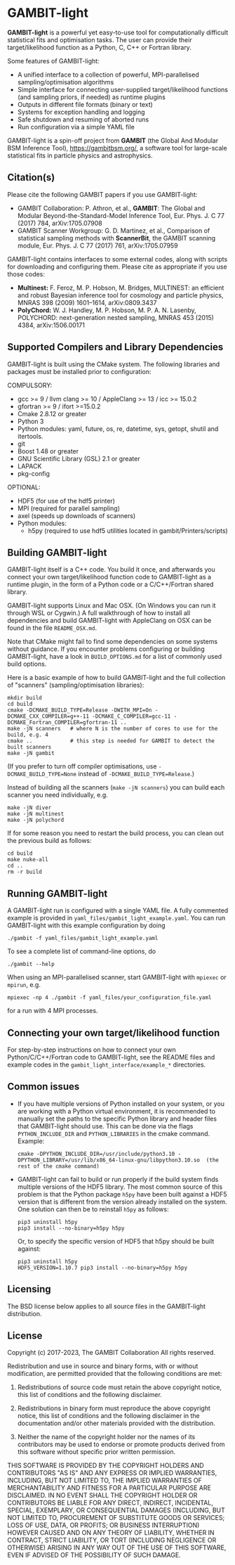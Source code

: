 GAMBIT-light
============

**GAMBIT-light** is a powerful yet easy-to-use tool for computationally difficult statistical fits and optimisation tasks. The user can provide their target/likelihood function as a Python, C, C++ or Fortran library.

Some features of GAMBIT-light:

  - A unified interface to a collection of powerful, MPI-parallelised sampling/optimisation algorithms
  - Simple interface for connecting user-supplied target/likelihood functions (and sampling priors, if needed) as runtime plugins 
  - Outputs in different file formats (binary or text)
  - Systems for exception handling and logging
  - Safe shutdown and resuming of aborted runs
  - Run configuration via a simple YAML file

GAMBIT-light is a spin-off project from **GAMBIT** (the Global And Modular BSM Inference Tool), https://gambitbsm.org/, a software tool for large-scale statistical fits in particle physics and astrophysics.


Citation(s)
--

Please cite the following GAMBIT papers if you use GAMBIT-light:

 - GAMBIT Collaboration: P. Athron, et al., **GAMBIT**: The Global and Modular Beyond-the-Standard-Model Inference Tool, Eur. Phys. J. C 77 (2017) 784, arXiv:1705.07908
 - GAMBIT Scanner Workgroup: G. D. Martinez, et al., Comparison of statistical sampling methods with **ScannerBit**, the GAMBIT scanning module, Eur. Phys. J. C 77 (2017) 761, arXiv:1705.07959


GAMBIT-light contains interfaces to some external codes, along with scripts for downloading and configuring them. Please cite as appropriate if you use those codes:

 - **Multinest:** F. Feroz, M. P. Hobson, M. Bridges, MULTINEST: an efficient and robust Bayesian inference tool for cosmology and particle physics, MNRAS 398 (2009) 1601–1614, arXiv:0809.3437
 - **PolyChord:** W. J. Handley, M. P. Hobson, M. P. A. N. Lasenby, POLYCHORD: next-generation nested sampling, MNRAS 453 (2015) 4384, arXiv:1506.00171


Supported Compilers and Library Dependencies
--

GAMBIT-light is built using the CMake system. The following libraries and packages must be installed prior to configuration:

COMPULSORY:

 - gcc >= 9 / llvm clang >= 10 / AppleClang >= 13 / icc >= 15.0.2
 - gfortran >= 9 / ifort >=15.0.2
 - Cmake 2.8.12 or greater
 - Python 3
 - Python modules: yaml, future, os, re, datetime, sys, getopt, shutil and itertools.
 - git
 - Boost 1.48 or greater
 - GNU Scientific Library (GSL) 2.1 or greater
 - LAPACK
 - pkg-config

OPTIONAL:

 - HDF5 (for use of the hdf5 printer)
 - MPI (required for parallel sampling)
 - axel (speeds up downloads of scanners)
 - Python modules:
    - h5py (required to use hdf5 utilities located in gambit/Printers/scripts)


Building GAMBIT-light
--

GAMBIT-light itself is a C++ code. You build it once, and afterwards you connect your own target/likelihood function code to GAMBIT-light as a runtime plugin, in the form of a Python code or a C/C++/Fortran shared library. 

GAMBIT-light supports Linux and Mac OSX. (On Windows you can run it through WSL or Cygwin.) A full walkthrough of how to install all dependencies and build GAMBIT-light with AppleClang on OSX can be found in the file `README_OSX.md`.

Note that CMake might fail to find some dependencies on some systems without guidance. If you encounter problems configuring or building GAMBIT-light, have a look in `BUILD_OPTIONS.md` for a list of commonly used build options.

Here is a basic example of how to build GAMBIT-light and the full collection of "scanners" (sampling/optimisation libraries):

```
mkdir build
cd build
cmake -DCMAKE_BUILD_TYPE=Release -DWITH_MPI=On -DCMAKE_CXX_COMPILER=g++-11 -DCMAKE_C_COMPILER=gcc-11 -DCMAKE_Fortran_COMPILER=gfortran-11 ..
make -jN scanners   # where N is the number of cores to use for the build, e.g. 4
cmake ..            # this step is needed for GAMBIT to detect the built scanners
make -jN gambit
```

(If you prefer to turn off compiler optimisations, use `-DCMAKE_BUILD_TYPE=None` instead of `-DCMAKE_BUILD_TYPE=Release`.)

Instead of building all the scanners (`make -jN scanners`) you can build each scanner you need individually, e.g.

```
make -jN diver
make -jN multinest
make -jN polychord
```

If for some reason you need to restart the build process, you can clean out the previous build as follows:

```
cd build
make nuke-all
cd ..
rm -r build
```


Running GAMBIT-light
--

A GAMBIT-light run is configured with a single YAML file. A fully commented example is provided in `yaml_files/gambit_light_example.yaml`. You can run GAMBIT-light with this example configuration by doing

```
./gambit -f yaml_files/gambit_light_example.yaml
```

To see a complete list of command-line options, do 
```
./gambit --help
```

When using an MPI-parallelised scanner, start GAMBIT-light with `mpiexec` or `mpirun`, e.g.

```
mpiexec -np 4 ./gambit -f yaml_files/your_configuration_file.yaml
```

for a run with 4 MPI processes.



Connecting your own target/likelihood function
--

For step-by-step instructions on how to connect your own Python/C/C++/Fortran code to GAMBIT-light, see the README files and example codes in the 
`gambit_light_interface/example_*` directories.



Common issues
--

- If you have multiple versions of Python installed on your system, or you are working with a Python virtual environment, it is recommended to manually set the paths to the specific Python library and header files that GAMBIT-light should use. This can be done via the flags `PYTHON_INCLUDE_DIR` and `PYTHON_LIBRARIES` in the cmake command. Example:
  ```
  cmake -DPYTHON_INCLUDE_DIR=/usr/include/python3.10 -DPYTHON_LIBRARY=/usr/lib/x86_64-linux-gnu/libpython3.10.so  (the rest of the cmake command)
  ```

- GAMBIT-light can fail to build or run properly if the build system finds multiple versions of the HDF5 library. The most common source of this problem is that the Python package `h5py` have been built against a HDF5 version that is different from the version already installed on the system. One solution can then be to reinstall `h5py` as follows:
  ```
  pip3 uninstall h5py
  pip3 install --no-binary=h5py h5py
  ```
  Or, to specify the specific version of HDF5 that h5py should be built against:
  ```
  pip3 uninstall h5py
  HDF5_VERSION=1.10.7 pip3 install --no-binary=h5py h5py  
  ```


Licensing
--

The BSD license below applies to all source files in the GAMBIT-light distribution.

License
--
Copyright (c) 2017-2023, The GAMBIT Collaboration
All rights reserved.

Redistribution and use in source and binary forms, with or without modification, are permitted provided that the following conditions are met:

1. Redistributions of source code must retain the above copyright notice, this list of conditions and the following disclaimer.

2. Redistributions in binary form must reproduce the above copyright notice, this list of conditions and the following disclaimer in the documentation and/or other materials provided with the distribution.

3. Neither the name of the copyright holder nor the names of its contributors may be used to endorse or promote products derived from this software without specific prior written permission.

THIS SOFTWARE IS PROVIDED BY THE COPYRIGHT HOLDERS AND CONTRIBUTORS "AS IS" AND ANY EXPRESS OR IMPLIED WARRANTIES, INCLUDING, BUT NOT LIMITED TO, THE IMPLIED WARRANTIES OF MERCHANTABILITY AND FITNESS FOR A PARTICULAR PURPOSE ARE DISCLAIMED. IN NO EVENT SHALL THE COPYRIGHT HOLDER OR CONTRIBUTORS BE LIABLE FOR ANY DIRECT, INDIRECT, INCIDENTAL, SPECIAL, EXEMPLARY, OR CONSEQUENTIAL DAMAGES (INCLUDING, BUT NOT LIMITED TO, PROCUREMENT OF SUBSTITUTE GOODS OR SERVICES; LOSS OF USE, DATA, OR PROFITS; OR BUSINESS INTERRUPTION) HOWEVER CAUSED AND ON ANY THEORY OF LIABILITY, WHETHER IN CONTRACT, STRICT LIABILITY, OR TORT (INCLUDING NEGLIGENCE OR OTHERWISE) ARISING IN ANY WAY OUT OF THE USE OF THIS SOFTWARE, EVEN IF ADVISED OF THE POSSIBILITY OF SUCH DAMAGE.
